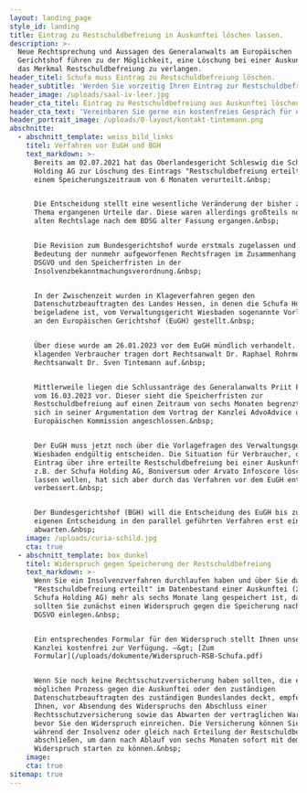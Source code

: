 ```yaml
---
layout: landing_page
style_id: landing
title: Eintrag zu Restschuldbefreiung in Auskunftei löschen lassen.
description: >-
  Neue Rechtsprechung und Aussagen des Generalanwalts am Europäischen
  Gerichtshof führen zu der Möglichkeit, eine Löschung bei einer Auskunftei über
  das Merkmal Restschuldbefreiung zu verlangen. 
header_titel: Schufa muss Eintrag zu Restschuldbefreiung löschen.
header_subtitle: 'Werden Sie vorzeitig Ihren Eintrag zur Restschuldbefreiung wieder los. '
header_image: /uploads/saal-iv-leer.jpg
header_cta_titel: Eintrag zu Restschuldbefreiung aus Auskunftei löschen lassen.
header_cta_text: 'Vereinbaren Sie gerne ein kostenfreies Gespräch für eine Ersteinschätzung. '
header_portrait_image: /uploads/0-layout/kontakt-tintemann.png
abschnitte:
  - abschnitt_template: weiss_bild_links
    titel: Verfahren vor EuGH und BGH
    text_markdown: >-
      Bereits am 02.07.2021 hat das Oberlandesgericht Schleswig die Schufa
      Holding AG zur Löschung des Eintrags "Restschuldbefreiung erteilt" nach
      einem Speicherungszeitraum von 6 Monaten verurteilt.&nbsp;


      Die Entscheidung stellt eine wesentliche Veränderung der bisher zu diesem
      Thema ergangenen Urteile dar. Diese waren allerdings großteils noch zur
      alten Rechtslage nach dem BDSG alter Fassung ergangen.&nbsp;


      Die Revision zum Bundesgerichtshof wurde erstmals zugelassen und zeigt die
      Bedeutung der nunmehr aufgeworfenen Rechtsfragen im Zusammenhang mit der
      DSGVO und den Speicherfristen in der
      Insolvenzbekanntmachungsverordnung.&nbsp;


      In der Zwischenzeit wurden in Klageverfahren gegen den
      Datenschutzbeauftragten des Landes Hessen, in denen die Schufa Holding AG
      beigeladene ist, vom Verwaltungsgericht Wiesbaden sogenannte Vorlagefragen
      an den Europäischen Gerichtshof (EuGH) gestellt.&nbsp;


      Über diese wurde am 26.01.2023 vor dem EuGH mündlich verhandelt. Für die
      klagenden Verbraucher tragen dort Rechtsanwalt Dr. Raphael Rohrmoser und
      Rechtsanwalt Dr. Sven Tintemann auf.&nbsp;


      Mittlerweile liegen die Schlussanträge des Generalanwalts Priit Pikamäe
      vom 16.03.2023 vor. Dieser sieht die Speicherfristen zur
      Restschuldbefreiung auf einen Zeitraum von sechs Monaten begrenzt und hat
      sich in seiner Argumentation dem Vortrag der Kanzlei AdvoAdvice und der
      Europäischen Kommission angeschlossen.&nbsp;


      Der EuGH muss jetzt noch über die Vorlagefragen des Verwaltungsgerichts
      Wiesbaden endgültig entscheiden. Die Situation für Verbraucher, die einen
      Eintrag über ihre erteilte Restschuldbefreiung bei einer Auskunftei wie
      z.B. der Schufa Holding AG, Boniversum oder Arvato Infoscore löschen
      lassen wollen, hat sich aber durch das Verfahren vor dem EuGH entscheidend
      verbessert.&nbsp;


      Der Bundesgerichtshof (BGH) will die Entscheidung des EuGH bis zu einer
      eigenen Entscheidung in den parallel geführten Verfahren erst einmal
      abwarten.&nbsp;
    image: /uploads/curia-schild.jpg
    cta: true
  - abschnitt_template: box_dunkel
    titel: Widerspruch gegen Speicherung der Restschuldbefreiung
    text_markdown: >-
      Wenn Sie ein Insolvenzverfahren durchlaufen haben und über Sie das Merkmal
      "Restschuldbefreiung erteilt" im Datenbestand einer Auskunftei (z.B. der
      Schufa Holding AG) mehr als sechs Monate lang gespeichert ist, dann
      sollten Sie zunächst einen Widerspruch gegen die Speicherung nach Art 21
      DGSVO einlegen.&nbsp;


      Ein entsprechendes Formular für den Widerspruch stellt Ihnen unsere
      Kanzlei kostenfrei zur Verfügung. –&gt; [Zum
      Formular](/uploads/dokumente/Widerspruch-RSB-Schufa.pdf)


      Wenn Sie noch keine Rechtsschutzversicherung haben sollten, die einen
      möglichen Prozess gegen die Auskunftei oder den zuständigen
      Datenschutzbeauftragten des zuständigen Bundeslandes deckt, empfehlen wir
      Ihnen, vor Absendung des Widerspruchs den Abschluss einer
      Rechtsschutzversicherung sowie das Abwarten der vertraglichen Wartezeit,
      bevor Sie den Widerspruch einreichen. Die Versicherung können Sie auch
      während der Insolvenz oder gleich nach Erteilung der Restschuldbefreiung
      abschließen, um dann nach Ablauf von sechs Monaten sofort mit dem
      Widerspruch starten zu können.&nbsp;
    image:
    cta: true
sitemap: true
---
```

